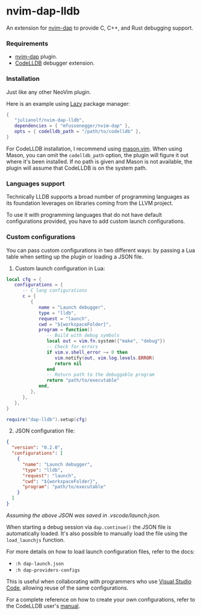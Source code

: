 # nvim-dap-lldb

An extension for [nvim-dap](https://github.com/mfussenegger/nvim-dap) to provide C, C++, and Rust debugging support.

### Requirements

- [nvim-dap](https://github.com/mfussenegger/nvim-dap) plugin.
- [CodeLLDB](https://github.com/vadimcn/codelldb) debugger extension.

### Installation

Just like any other NeoVim plugin.

Here is an example using [Lazy](https://github.com/folke/lazy.nvim) package manager:

```lua
{
   "julianolf/nvim-dap-lldb",
   dependencies = { "mfussenegger/nvim-dap" },
   opts = { codelldb_path = "/path/to/codelldb" },
}
```

For CodeLLDB installation, I recommend using [mason.vim](https://github.com/williamboman/mason.nvim). When using Mason, you can omit the `codelldb_path` option, the plugin will figure it out where it's been installed. If no path is given and Mason is not available, the plugin will assume that CodeLLDB is on the system path.

### Languages support

Technically LLDB supports a broad number of programming languages as its foundation leverages on libraries coming from the LLVM project.

To use it with programming languages that do not have default configurations provided, you have to add custom launch configurations.

### Custom configurations

You can pass custom configurations in two different ways: by passing a Lua table when setting up the plugin or loading a JSON file.

1. Custom launch configuration in Lua:

```lua
local cfg = {
   configurations = {
      -- C lang configurations
      c = {
         {
            name = "Launch debugger",
            type = "lldb",
            request = "launch",
            cwd = "${workspaceFolder}",
            program = function()
               -- Build with debug symbols
               local out = vim.fn.system({"make", "debug"})
               -- Check for errors
               if vim.v.shell_error ~= 0 then
                  vim.notify(out, vim.log.levels.ERROR)
                  return nil
               end
               -- Return path to the debuggable program
               return "path/to/executable"
            end,
         },
      },
   },
}

require("dap-lldb").setup(cfg)
```
2. JSON configuration file:

```json
{
  "version": "0.2.0",
  "configurations": [
    {
      "name": "Launch debugger",
      "type": "lldb",
      "request": "launch",
      "cwd": "${workspaceFolder}",
      "program": "path/to/executable"
    }
  ]
}
```

_Assuming the above JSON was saved in .vscode/launch.json._

When starting a debug session via `dap.continue()` the JSON file is automatically loaded. It's also possible to manually load the file using the `load_launchjs` function.

For more details on how to load launch configuration files, refer to the docs:
- `:h dap-launch.json`
- `:h dap-providers-configs`

This is useful when collaborating with programmers who use [Visual Studio Code](https://code.visualstudio.com/), allowing reuse of the same configurations.

For a complete reference on how to create your own configurations, refer to the CodeLLDB user's [manual](https://github.com/vadimcn/codelldb/blob/master/MANUAL.md).
